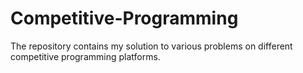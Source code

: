 # Competitive-Programming
The repository contains my solution to various problems on different competitive programming platforms.
